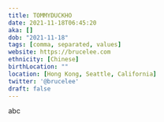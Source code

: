```yaml
---
title: TOMMYDUCKHO
date: 2021-11-18T06:45:20
aka: []
dob: "2021-11-18"
tags: [comma, separated, values]
website: https://brucelee.com
ethnicity: [Chinese]
birthLocation: ""
location: [Hong Kong, Seattle, California]
twitter: '@brucelee'
draft: false
---
```


abc